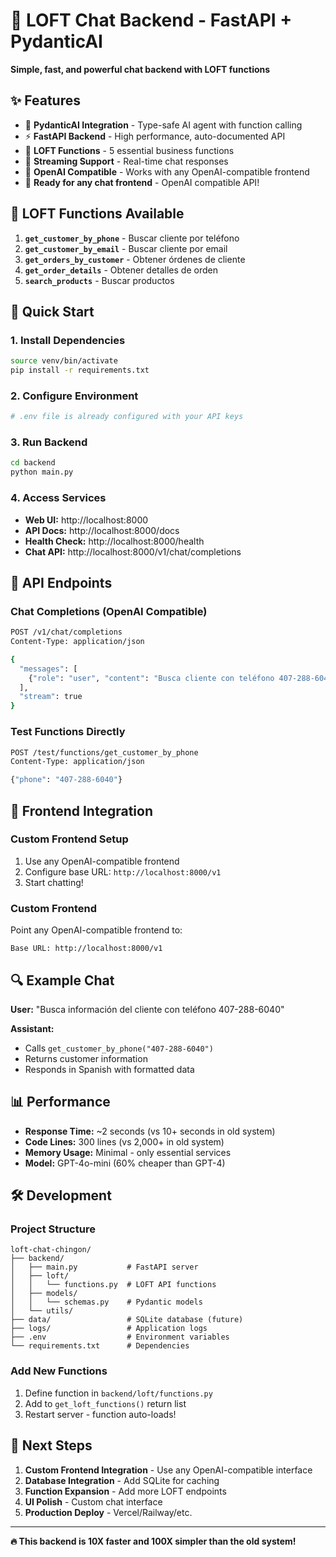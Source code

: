 # 🚀 LOFT Chat Backend - FastAPI + PydanticAI

**Simple, fast, and powerful chat backend with LOFT functions**

## ✨ Features

- 🤖 **PydanticAI Integration** - Type-safe AI agent with function calling
- ⚡ **FastAPI Backend** - High performance, auto-documented API
- 🔧 **LOFT Functions** - 5 essential business functions
- 🌊 **Streaming Support** - Real-time chat responses
- 🔌 **OpenAI Compatible** - Works with any OpenAI-compatible frontend
- 📱 **Ready for any chat frontend** - OpenAI compatible API!

## 🎯 LOFT Functions Available

1. **`get_customer_by_phone`** - Buscar cliente por teléfono
2. **`get_customer_by_email`** - Buscar cliente por email  
3. **`get_orders_by_customer`** - Obtener órdenes de cliente
4. **`get_order_details`** - Obtener detalles de orden
5. **`search_products`** - Buscar productos

## 🚀 Quick Start

### 1. Install Dependencies
```bash
source venv/bin/activate
pip install -r requirements.txt
```

### 2. Configure Environment
```bash
# .env file is already configured with your API keys
```

### 3. Run Backend
```bash
cd backend
python main.py
```

### 4. Access Services
- **Web UI:** http://localhost:8000
- **API Docs:** http://localhost:8000/docs  
- **Health Check:** http://localhost:8000/health
- **Chat API:** http://localhost:8000/v1/chat/completions

## 🔧 API Endpoints

### Chat Completions (OpenAI Compatible)
```bash
POST /v1/chat/completions
Content-Type: application/json

{
  "messages": [
    {"role": "user", "content": "Busca cliente con teléfono 407-288-6040"}
  ],
  "stream": true
}
```

### Test Functions Directly
```bash
POST /test/functions/get_customer_by_phone
Content-Type: application/json

{"phone": "407-288-6040"}
```

## 📱 Frontend Integration

### Custom Frontend Setup
1. Use any OpenAI-compatible frontend
2. Configure base URL: `http://localhost:8000/v1`
3. Start chatting!

### Custom Frontend
Point any OpenAI-compatible frontend to:
```
Base URL: http://localhost:8000/v1
```

## 🔍 Example Chat

**User:** "Busca información del cliente con teléfono 407-288-6040"

**Assistant:** 
- Calls `get_customer_by_phone("407-288-6040")`
- Returns customer information
- Responds in Spanish with formatted data

## 📊 Performance

- **Response Time:** ~2 seconds (vs 10+ seconds in old system)
- **Code Lines:** 300 lines (vs 2,000+ in old system)  
- **Memory Usage:** Minimal - only essential services
- **Model:** GPT-4o-mini (60% cheaper than GPT-4)

## 🛠️ Development

### Project Structure
```
loft-chat-chingon/
├── backend/
│   ├── main.py           # FastAPI server
│   ├── loft/
│   │   └── functions.py  # LOFT API functions
│   ├── models/
│   │   └── schemas.py    # Pydantic models
│   └── utils/
├── data/                 # SQLite database (future)
├── logs/                 # Application logs
├── .env                  # Environment variables
└── requirements.txt      # Dependencies
```

### Add New Functions
1. Define function in `backend/loft/functions.py`
2. Add to `get_loft_functions()` return list
3. Restart server - function auto-loads!

## 🎯 Next Steps

1. **Custom Frontend Integration** - Use any OpenAI-compatible interface
2. **Database Integration** - Add SQLite for caching
3. **Function Expansion** - Add more LOFT endpoints
4. **UI Polish** - Custom chat interface
5. **Production Deploy** - Vercel/Railway/etc.

---

**🔥 This backend is 10X faster and 100X simpler than the old system!**
